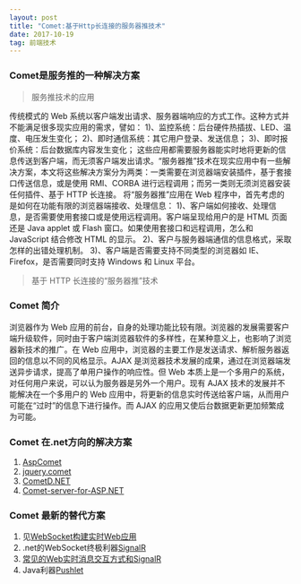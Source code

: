 ```yaml
---
layout: post
title: "Comet:基于Http长连接的服务器推技术"
date: 2017-10-19   
tag: 前端技术 
---
```


### Comet是服务推的一种解决方案

> 服务推技术的应用
  
传统模式的 Web 系统以客户端发出请求、服务器端响应的方式工作。这种方式并不能满足很多现实应用的需求，譬如：
1)、监控系统：后台硬件热插拔、LED、温度、电压发生变化；
2)、即时通信系统：其它用户登录、发送信息；
3)、即时报价系统：后台数据库内容发生变化；
  这些应用都需要服务器能实时地将更新的信息传送到客户端，而无须客户端发出请求。“服务器推”技术在现实应用中有一些解决方案，本文将这些解决方案分为两类：一类需要在浏览器端安装插件，基于套接口传送信息，或是使用 RMI、CORBA 进行远程调用；而另一类则无须浏览器安装任何插件、基于 HTTP 长连接。
  将“服务器推”应用在 Web 程序中，首先考虑的是如何在功能有限的浏览器端接收、处理信息：
1)、客户端如何接收、处理信息，是否需要使用套接口或是使用远程调用。客户端呈现给用户的是 HTML 页面还是 Java applet 或 Flash 窗口。如果使用套接口和远程调用，怎么和 JavaScript 结合修改 HTML 的显示。
2)、客户与服务器端通信的信息格式，采取怎样的出错处理机制。
3)、客户端是否需要支持不同类型的浏览器如 IE、Firefox，是否需要同时支持 Windows 和 Linux 平台。

> 基于 HTTP 长连接的“服务器推”技术

### Comet 简介

浏览器作为 Web 应用的前台，自身的处理功能比较有限。浏览器的发展需要客户端升级软件，同时由于客户端浏览器软件的多样性，在某种意义上，也影响了浏览器新技术的推广。在 Web 应用中，浏览器的主要工作是发送请求、解析服务器返回的信息以不同的风格显示。AJAX 是浏览器技术发展的成果，通过在浏览器端发送异步请求，提高了单用户操作的响应性。但 Web 本质上是一个多用户的系统，对任何用户来说，可以认为服务器是另外一个用户。现有 AJAX 技术的发展并不能解决在一个多用户的 Web 应用中，将更新的信息实时传送给客户端，从而用户可能在“过时”的信息下进行操作。而 AJAX 的应用又使后台数据更新更加频繁成为可能。

### Comet 在.net方向的解决方案

1. [AspComet](https://github.com/nmosafi/aspComet)
2. [jquery.comet](https://github.com/SeanOC/jquery.comet)
3. [CometD.NET](https://github.com/Oyatel/CometD.NET)
4. [Comet-server-for-ASP.NET](https://github.com/dnewcome/Comet-server-for-ASP.NET)

### Comet 最新的替代方案

1. 见[WebSocket构建实时Web应用](https://www.ibm.com/developerworks/cn/web/1112_huangxa_websocket/)
2. .net的WebSocket终极利器[SignalR](https://github.com/SignalR/SignalR)
3. [常见的Web实时消息交互方式和SignalR](http://www.cnblogs.com/Wddpct/p/5650015.html)
4. Java利器[Pushlet](http://www.pushlets.com/)